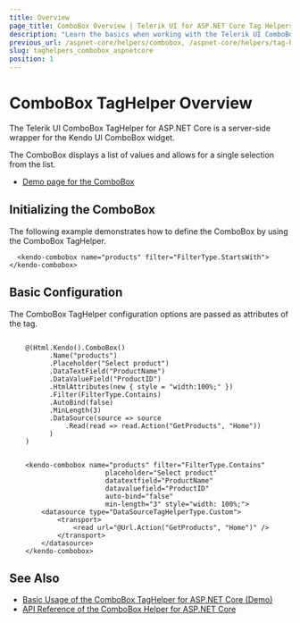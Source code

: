 ```yaml
---
title: Overview
page_title: ComboBox Overview | Telerik UI for ASP.NET Core Tag Helpers
description: "Learn the basics when working with the Telerik UI ComboBox TagHelper for ASP.NET Core (MVC 6 or ASP.NET Core MVC)."
previous_url: /aspnet-core/helpers/combobox, /aspnet-core/helpers/tag-helpers/combobox
slug: taghelpers_combobox_aspnetcore
position: 1
---
```


# ComboBox TagHelper Overview

The Telerik UI ComboBox TagHelper for ASP.NET Core is a server-side wrapper for the Kendo UI ComboBox widget.

The ComboBox displays a list of values and allows for a single selection from the list.

* [Demo page for the ComboBox](https://demos.telerik.com/aspnet-core/combobox/tag-helper)

## Initializing the ComboBox

The following example demonstrates how to define the ComboBox by using the ComboBox TagHelper.

      <kendo-combobox name="products" filter="FilterType.StartsWith"></kendo-combobox>

## Basic Configuration

The ComboBox TagHelper configuration options are passed as attributes of the tag.

```cshtml

    @(Html.Kendo().ComboBox()
          .Name("products")
          .Placeholder("Select product")
          .DataTextField("ProductName")
          .DataValueField("ProductID")
          .HtmlAttributes(new { style = "width:100%;" })
          .Filter(FilterType.Contains)
          .AutoBind(false)
          .MinLength(3)
          .DataSource(source => source
              .Read(read => read.Action("GetProducts", "Home"))
          )
    )
```
```tagHelper

    <kendo-combobox name="products" filter="FilterType.Contains"
                        placeholder="Select product"
                        datatextfield="ProductName"
                        datavaluefield="ProductID"
                        auto-bind="false"
                        min-length="3" style="width: 100%;">
        <datasource type="DataSourceTagHelperType.Custom">
            <transport>
                <read url="@Url.Action("GetProducts", "Home")" />
            </transport>
        </datasource>
    </kendo-combobox>
```

## See Also

* [Basic Usage of the ComboBox TagHelper for ASP.NET Core (Demo)](https://demos.telerik.com/aspnet-core/combobox/tag-helper)
* [API Reference of the ComboBox Helper for ASP.NET Core](/api/combobox)
